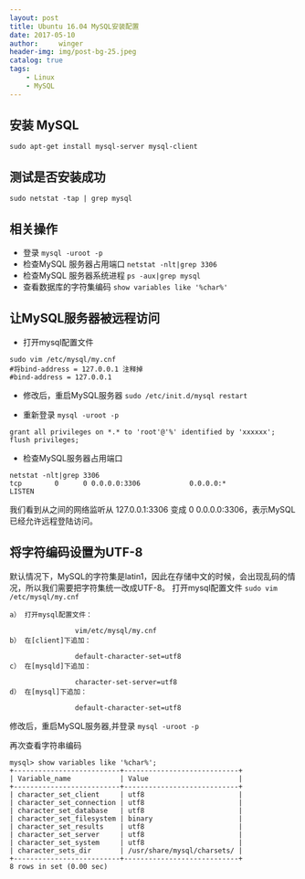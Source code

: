 ```yaml
---
layout: post
title: Ubuntu 16.04 MySQL安装配置
date: 2017-05-10
author:     winger
header-img: img/post-bg-25.jpeg
catalog: true
tags:
    - Linux
    - MySQL
---
```



## 安装 MySQL

`sudo apt-get install mysql-server mysql-client`

## 测试是否安装成功

`sudo netstat -tap | grep mysql`

## 相关操作

* 登录 `mysql -uroot -p`
* 检查MySQL 服务器占用端口 `netstat -nlt|grep 3306`
* 检查MySQL 服务器系统进程 `ps -aux|grep mysql`
* 查看数据库的字符集编码 `show variables like '%char%'`

## 让MySQL服务器被远程访问
* 打开mysql配置文件
```
sudo vim /etc/mysql/my.cnf
#将bind-address = 127.0.0.1 注释掉
#bind-address = 127.0.0.1
```

* 修改后，重启MySQL服务器
`sudo /etc/init.d/mysql restart`

* 重新登录 `mysql -uroot -p`
```
grant all privileges on *.* to 'root'@'%' identified by 'xxxxxx';
flush privileges;
```

* 检查MySQL服务器占用端口
```
netstat -nlt|grep 3306
tcp        0      0 0.0.0.0:3306            0.0.0.0:*               LISTEN
```

我们看到从之间的网络监听从 127.0.0.1:3306 变成 0 0.0.0.0:3306，表示MySQL已经允许远程登陆访问。

## 将字符编码设置为UTF-8

默认情况下，MySQL的字符集是latin1，因此在存储中文的时候，会出现乱码的情况，所以我们需要把字符集统一改成UTF-8。
打开mysql配置文件
`sudo vim /etc/mysql/my.cnf`

```
a） 打开mysql配置文件：

                vim/etc/mysql/my.cnf
b） 在[client]下追加：

                default-character-set=utf8
c） 在[mysqld]下追加：

                character-set-server=utf8
d） 在[mysql]下追加：

                default-character-set=utf8
```
修改后，重启MySQL服务器,并登录
`mysql -uroot -p`

再次查看字符串编码
```
mysql> show variables like '%char%';
+--------------------------+----------------------------+
| Variable_name            | Value                      |
+--------------------------+----------------------------+
| character_set_client     | utf8                       |
| character_set_connection | utf8                       |
| character_set_database   | utf8                       |
| character_set_filesystem | binary                     |
| character_set_results    | utf8                       |
| character_set_server     | utf8                       |
| character_set_system     | utf8                       |
| character_sets_dir       | /usr/share/mysql/charsets/ |
+--------------------------+----------------------------+
8 rows in set (0.00 sec)
```
